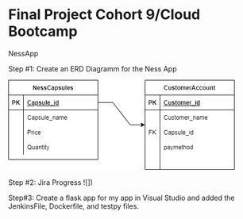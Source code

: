 # Final Project Cohort 9/Cloud Bootcamp

NessApp 

Step #1:
Create an ERD Diagramm for the Ness App

![](nessapp.drawio.png)

Step #2:
Jira Progress
![])

Step#3:
Create a flask app for my app in Visual Studio and added the JenkinsFile, Dockerfile, and testpy files.
